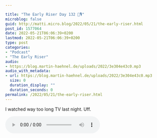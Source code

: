 ```yaml
---

title: "The Early Riser Day 132 🌅🎙"
microblog: false
guid: http://matti.micro.blog/2022/05/21/the-early-riser.html
post_id: 1577064
date: 2022-05-21T06:06:39+0200
lastmod: 2022-05-21T06:06:39+0200
type: post
categories:
- "Podcast"
- "The Early Riser"
audio:
- https://blog.martin-haehnel.de/uploads/2022/3e304e43c0.mp3
audio_with_metadata:
- url: https://blog.martin-haehnel.de/uploads/2022/3e304e43c0.mp3
  size: 0
  duration_display: ""
  duration_seconds: 0
permalink: /2022/05/21/the-early-riser.html
---
```

I watched way too long TV last night. Uff.

<audio controls="controls" src="https://blog.martin-haehnel.de/uploads/2022/3e304e43c0.mp3" preload="metadata" />
